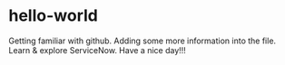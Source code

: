 # hello-world
Getting familiar with github.
Adding some more information into the file.
Learn & explore ServiceNow.
Have a nice day!!!
